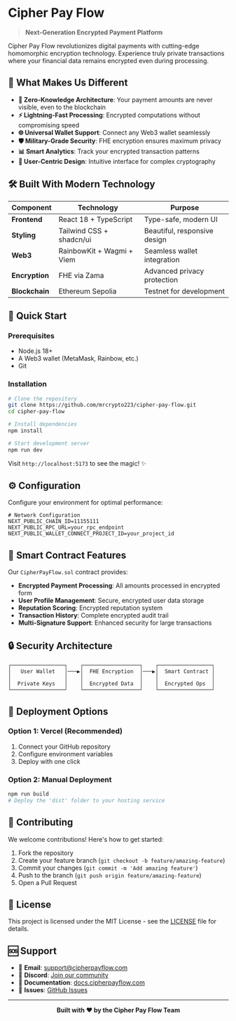 # Cipher Pay Flow

> **Next-Generation Encrypted Payment Platform**

Cipher Pay Flow revolutionizes digital payments with cutting-edge homomorphic encryption technology. Experience truly private transactions where your financial data remains encrypted even during processing.

## 🚀 What Makes Us Different

- **🔐 Zero-Knowledge Architecture**: Your payment amounts are never visible, even to the blockchain
- **⚡ Lightning-Fast Processing**: Encrypted computations without compromising speed
- **🌐 Universal Wallet Support**: Connect any Web3 wallet seamlessly
- **🛡️ Military-Grade Security**: FHE encryption ensures maximum privacy
- **📊 Smart Analytics**: Track your encrypted transaction patterns
- **🎯 User-Centric Design**: Intuitive interface for complex cryptography

## 🛠️ Built With Modern Technology

| Component | Technology | Purpose |
|-----------|------------|---------|
| **Frontend** | React 18 + TypeScript | Type-safe, modern UI |
| **Styling** | Tailwind CSS + shadcn/ui | Beautiful, responsive design |
| **Web3** | RainbowKit + Wagmi + Viem | Seamless wallet integration |
| **Encryption** | FHE via Zama | Advanced privacy protection |
| **Blockchain** | Ethereum Sepolia | Testnet for development |

## 🚀 Quick Start

### Prerequisites
- Node.js 18+ 
- A Web3 wallet (MetaMask, Rainbow, etc.)
- Git

### Installation

```bash
# Clone the repository
git clone https://github.com/mrcrypto223/cipher-pay-flow.git
cd cipher-pay-flow

# Install dependencies
npm install

# Start development server
npm run dev
```

Visit `http://localhost:5173` to see the magic! ✨

## ⚙️ Configuration

Configure your environment for optimal performance:

```env
# Network Configuration
NEXT_PUBLIC_CHAIN_ID=11155111
NEXT_PUBLIC_RPC_URL=your_rpc_endpoint
NEXT_PUBLIC_WALLET_CONNECT_PROJECT_ID=your_project_id
```

## 🔧 Smart Contract Features

Our `CipherPayFlow.sol` contract provides:

- **Encrypted Payment Processing**: All amounts processed in encrypted form
- **User Profile Management**: Secure, encrypted user data storage
- **Reputation Scoring**: Encrypted reputation system
- **Transaction History**: Complete encrypted audit trail
- **Multi-Signature Support**: Enhanced security for large transactions

## 🔒 Security Architecture

```
┌─────────────────┐    ┌──────────────────┐    ┌─────────────────┐
│   User Wallet   │───▶│  FHE Encryption  │───▶│  Smart Contract │
│                 │    │                  │    │                 │
│  Private Keys   │    │  Encrypted Data  │    │  Encrypted Ops  │
└─────────────────┘    └──────────────────┘    └─────────────────┘
```

## 🚀 Deployment Options

### Option 1: Vercel (Recommended)
1. Connect your GitHub repository
2. Configure environment variables
3. Deploy with one click

### Option 2: Manual Deployment
```bash
npm run build
# Deploy the 'dist' folder to your hosting service
```

## 🤝 Contributing

We welcome contributions! Here's how to get started:

1. Fork the repository
2. Create your feature branch (`git checkout -b feature/amazing-feature`)
3. Commit your changes (`git commit -m 'Add amazing feature'`)
4. Push to the branch (`git push origin feature/amazing-feature`)
5. Open a Pull Request

## 📄 License

This project is licensed under the MIT License - see the [LICENSE](LICENSE) file for details.

## 🆘 Support

- 📧 **Email**: support@cipherpayflow.com
- 💬 **Discord**: [Join our community](https://discord.gg/cipherpayflow)
- 📖 **Documentation**: [docs.cipherpayflow.com](https://docs.cipherpayflow.com)
- 🐛 **Issues**: [GitHub Issues](https://github.com/mrcrypto223/cipher-pay-flow/issues)

---

<div align="center">
  <strong>Built with ❤️ by the Cipher Pay Flow Team</strong>
</div>
